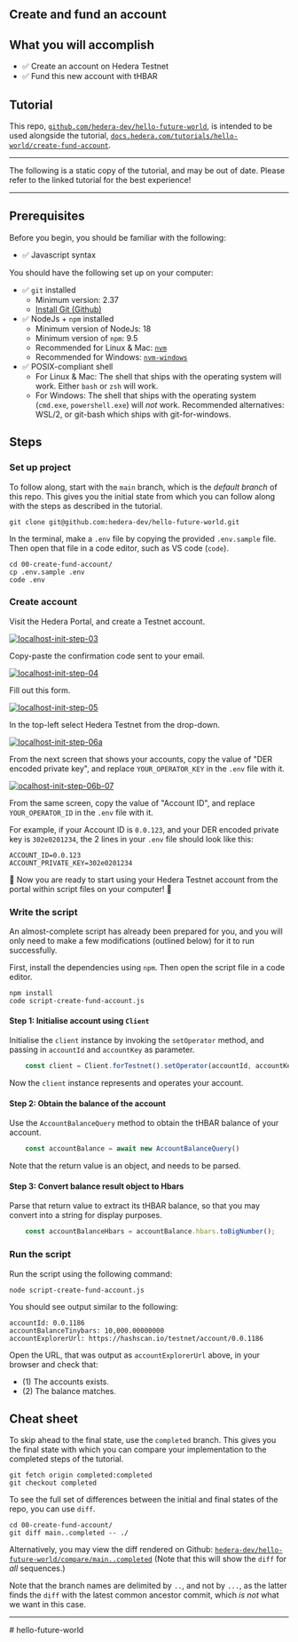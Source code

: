 ## Create and fund an account

## What you will accomplish

- ✅ Create an account on Hedera Testnet
- ✅ Fund this new account with tHBAR

## Tutorial

This repo, [`github.com/hedera-dev/hello-future-world`](https://github.com/hedera-dev/hello-future-world/),
is intended to be used alongside the tutorial,
[`docs.hedera.com/tutorials/hello-world/create-fund-account`](https://docs.hedera.com/tutorials/hello-world/create-fund-account/).

----

The following is a static copy of the tutorial,
and may be out of date.
Please refer to the linked tutorial for the best experience!

----

## Prerequisites

Before you begin, you should be familiar with the following:

- ✅ Javascript syntax

You should have the following set up on your computer:

- ✅ `git` installed
	- Minimum version: 2.37
	- [Install Git (Github)](https://github.com/git-guides/install-git)
- ✅ NodeJs + `npm` installed
	- Minimum version of NodeJs: 18
	- Minimum version of `npm`: 9.5
	- Recommended for Linux & Mac: [`nvm`](https://github.com/nvm-sh/nvm)
	- Recommended for Windows: [`nvm-windows`](https://github.com/coreybutler/nvm-windows)
- ✅ POSIX-compliant shell
	- For Linux & Mac: The shell that ships with the operating system will work. Either `bash` or `zsh` will work.
	- For Windows: The shell that ships with the operating system (`cmd.exe`, `powershell.exe`) will *not* work. Recommended alternatives: WSL/2, or git-bash which ships with git-for-windows.

## Steps

### Set up project

To follow along, start with the `main` branch,
which is the *default branch* of this repo.
This gives you the initial state from which you can follow along
with the steps as described in the tutorial.

```shell
git clone git@github.com:hedera-dev/hello-future-world.git
```

In the terminal, make a `.env` file by copying the provided `.env.sample` file.
Then open that file in a code editor, such as VS code (`code`).

```shell
cd 00-create-fund-account/
cp .env.sample .env
code .env
```

### Create account

Visit the Hedera Portal, and create a Testnet account.

[![localhost-init-step-03][5]][5]

Copy-paste the confirmation code sent to your email.

[![localhost-init-step-04][6]][6]

Fill out this form.

[![localhost-init-step-05][7]][7]

In the top-left select Hedera Testnet from the drop-down.

[![localhost-init-step-06a][8]][8]

From the next screen that shows your accounts,
copy the value of "DER encoded private key",
and replace `YOUR_OPERATOR_KEY` in the `.env` file with it.

[![ocalhost-init-step-06b-07][9]][9]

From the same screen, copy the value of "Account ID", and replace `YOUR_OPERATOR_ID` in the `.env` file with it.

For example, if your Account ID is `0.0.123`,
and your DER encoded private key is `302e0201234`,
the 2 lines in your `.env` file should look like this:

```text
ACCOUNT_ID=0.0.123
ACCOUNT_PRIVATE_KEY=302e0201234
```

🎉 Now you are ready to start using your Hedera Testnet account
from the portal within script files on your computer! 🎉

### Write the script

An almost-complete script has already been prepared for you,
and you will only need to make a few modifications (outlined below)
for it to run successfully.

First, install the dependencies using `npm`.
Then open the script file in a code editor.

```shell
npm install
code script-create-fund-account.js
```

#### Step 1: Initialise account using `Client`

Initialise the `client` instance by invoking the `setOperator` method,
and passing in `accountId` and `accountKey` as parameter.

```javascript
    const client = Client.forTestnet().setOperator(accountId, accountKey);
```

Now the `client` instance represents and operates your account.

#### Step 2: Obtain the balance of the account

Use the `AccountBalanceQuery` method to obtain the tHBAR balance of your account.

```javascript
    const accountBalance = await new AccountBalanceQuery()
```

Note that the return value is an object, and needs to be parsed.

#### Step 3: Convert balance result object to Hbars

Parse that return value to extract its tHBAR balance,
so that you may convert into a string for display purposes.

```javascript
    const accountBalanceHbars = accountBalance.hbars.toBigNumber();
```

### Run the script

Run the script using the following command:

```shell
node script-create-fund-account.js
```

You should see output similar to the following:

```text
accountId: 0.0.1186
accountBalanceTinybars: 10,000.00000000
accountExplorerUrl: https://hashscan.io/testnet/account/0.0.1186
```

Open the URL, that was output as `accountExplorerUrl` above,
in your browser and check that:

- (1) The accounts exists.
- (2) The balance matches.

## Cheat sheet

To skip ahead to the final state, use the `completed` branch.
This gives you the final state with which you can compare
your implementation to the completed steps of the tutorial.

```shell
git fetch origin completed:completed
git checkout completed
```

To see the full set of differences between
the initial and final states of the repo,
you can use `diff`.

```shell
cd 00-create-fund-account/
git diff main..completed -- ./
```

Alternatively, you may view the diff rendered on Github:
[`hedera-dev/hello-future-world/compare/main..completed`](https://github.com/hedera-dev/hello-future-world/compare/main..completed)
(Note that this will show the `diff` for *all* sequences.)

Note that the branch names are delimited by `..`, and not by `...`,
as the latter finds the `diff` with the latest common ancestor commit,
which *is not* what we want in this case.

----

  [5]: https://i.stack.imgur.com/tgkvS.png
  [6]: https://i.stack.imgur.com/4H9XT.png
  [7]: https://i.stack.imgur.com/atW69.png
  [8]: https://i.stack.imgur.com/2A2ua.png
  [9]: https://i.stack.imgur.com/MrBx0.png
#   h e l l o - f u t u r e - w o r l d  
 